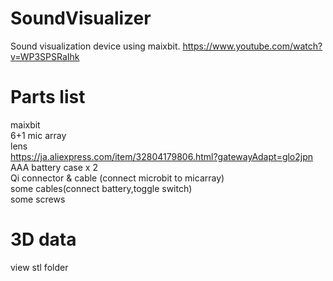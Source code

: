 # SoundVisualizer
Sound visualization device using maixbit.
https://www.youtube.com/watch?v=WP3SPSRaIhk

# Parts list
maixbit  
6+1 mic array  
lens  
https://ja.aliexpress.com/item/32804179806.html?gatewayAdapt=glo2jpn  
AAA battery case x 2  
Qi connector & cable (connect microbit to micarray)  
some cables(connect battery,toggle switch)  
some screws  


# 3D data

view stl folder




